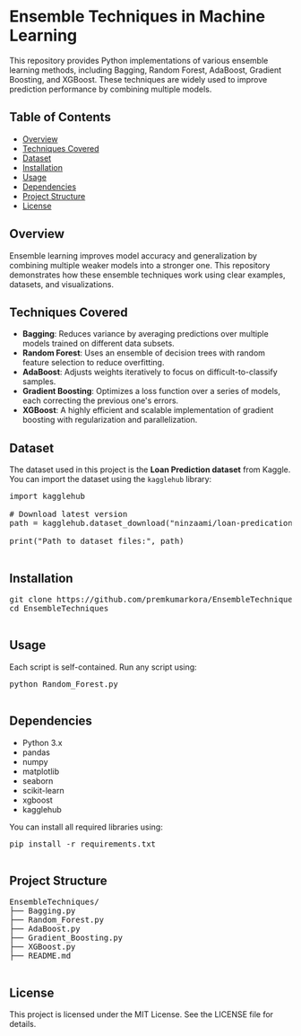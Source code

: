 <!DOCTYPE html>
<html lang="en">
<head>
  <meta charset="UTF-8">
  <title>Ensemble Techniques in Machine Learning</title>
</head>
<body>

  <h1>Ensemble Techniques in Machine Learning</h1>

  <p>This repository provides Python implementations of various ensemble learning methods, including Bagging, Random Forest, AdaBoost, Gradient Boosting, and XGBoost. These techniques are widely used to improve prediction performance by combining multiple models.</p>

  <h2>Table of Contents</h2>
  <ul>
    <li><a href="#overview">Overview</a></li>
    <li><a href="#techniques">Techniques Covered</a></li>
    <li><a href="#dataset">Dataset</a></li>
    <li><a href="#installation">Installation</a></li>
    <li><a href="#usage">Usage</a></li>
    <li><a href="#dependencies">Dependencies</a></li>
    <li><a href="#project-structure">Project Structure</a></li>
    <li><a href="#license">License</a></li>
  </ul>

  <h2 id="overview">Overview</h2>
  <p>Ensemble learning improves model accuracy and generalization by combining multiple weaker models into a stronger one. This repository demonstrates how these ensemble techniques work using clear examples, datasets, and visualizations.</p>

  <h2 id="techniques">Techniques Covered</h2>
  <ul>
    <li><strong>Bagging</strong>: Reduces variance by averaging predictions over multiple models trained on different data subsets.</li>
    <li><strong>Random Forest</strong>: Uses an ensemble of decision trees with random feature selection to reduce overfitting.</li>
    <li><strong>AdaBoost</strong>: Adjusts weights iteratively to focus on difficult-to-classify samples.</li>
    <li><strong>Gradient Boosting</strong>: Optimizes a loss function over a series of models, each correcting the previous one's errors.</li>
    <li><strong>XGBoost</strong>: A highly efficient and scalable implementation of gradient boosting with regularization and parallelization.</li>
  </ul>

  <h2 id="dataset">Dataset</h2>
  <p>The dataset used in this project is the <strong>Loan Prediction dataset</strong> from Kaggle. You can import the dataset using the <code>kagglehub</code> library:</p>

  <pre>
import kagglehub

# Download latest version
path = kagglehub.dataset_download("ninzaami/loan-predication")

print("Path to dataset files:", path)
  </pre>

  <h2 id="installation">Installation</h2>
  <pre>
git clone https://github.com/premkumarkora/EnsembleTechniques.git
cd EnsembleTechniques
  </pre>

  <h2 id="usage">Usage</h2>
  <p>Each script is self-contained. Run any script using:</p>
  <pre>
python Random_Forest.py
  </pre>

  <h2 id="dependencies">Dependencies</h2>
  <ul>
    <li>Python 3.x</li>
    <li>pandas</li>
    <li>numpy</li>
    <li>matplotlib</li>
    <li>seaborn</li>
    <li>scikit-learn</li>
    <li>xgboost</li>
    <li>kagglehub</li>
  </ul>

  <p>You can install all required libraries using:</p>
  <pre>
pip install -r requirements.txt
  </pre>

  <h2 id="project-structure">Project Structure</h2>
  <pre>
EnsembleTechniques/
├── Bagging.py
├── Random_Forest.py
├── AdaBoost.py
├── Gradient_Boosting.py
├── XGBoost.py
├── README.md
  </pre>

  <h2 id="license">License</h2>
  <p>This project is licensed under the MIT License. See the LICENSE file for details.</p>

</body>
</html>
